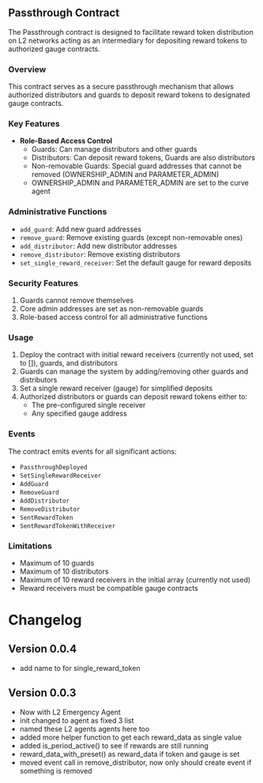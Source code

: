 ## Passthrough Contract

The Passthrough contract is designed to facilitate reward token distribution on L2 networks acting as an intermediary for depositing reward tokens to authorized gauge contracts.

### Overview

This contract serves as a secure passthrough mechanism that allows authorized distributors and guards to deposit reward tokens to designated gauge contracts.


### Key Features

- **Role-Based Access Control**
  - Guards: Can manage distributors and other guards
  - Distributors: Can deposit reward tokens, Guards are also distributors
  - Non-removable Guards: Special guard addresses that cannot be removed (OWNERSHIP_ADMIN and PARAMETER_ADMIN)
  - OWNERSHIP_ADMIN and PARAMETER_ADMIN are set to the curve agent

### Administrative Functions

- `add_guard`: Add new guard addresses
- `remove_guard`: Remove existing guards (except non-removable ones)
- `add_distributor`: Add new distributor addresses
- `remove_distributor`: Remove existing distributors
- `set_single_reward_receiver`: Set the default gauge for reward deposits

### Security Features

1. Guards cannot remove themselves
2. Core admin addresses are set as non-removable guards
3. Role-based access control for all administrative functions

### Usage

1. Deploy the contract with initial reward receivers (currently not used, set to []), guards, and distributors
2. Guards can manage the system by adding/removing other guards and distributors
3. Set a single reward receiver (gauge) for simplified deposits
4. Authorized distributors or guards can deposit reward tokens either to:
   - The pre-configured single receiver
   - Any specified gauge address

### Events

The contract emits events for all significant actions:
- `PassthroughDeployed`
- `SetSingleRewardReceiver`
- `AddGuard`
- `RemoveGuard`
- `AddDistributor`
- `RemoveDistributor`
- `SentRewardToken`
- `SentRewardTokenWithReceiver`

### Limitations

- Maximum of 10 guards
- Maximum of 10 distributors
- Maximum of 10 reward receivers in the initial array (currently not used)
- Reward receivers must be compatible gauge contracts

# Changelog

## Version 0.0.4

* add name to for single_reward_token

## Version 0.0.3

* Now with L2 Emergency Agent
* init changed to agent as fixed 3 list
* named these L2 agents agents here too
* added more helper function to get each reward_data as single value
* added is_period_active() to see if rewards are still running
* reward_data_with_preset() as reward_data if token and gauge is set
* moved event call in remove_distributor, now only should create event if something is removed
